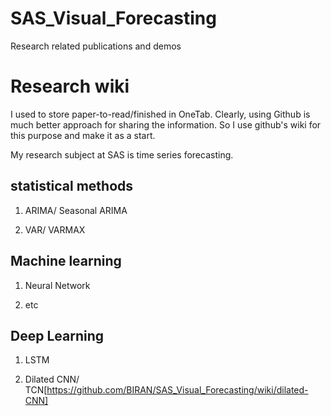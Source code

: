 # SAS_Visual_Forecasting
Research related publications and demos


Research wiki
=============

I used to store paper-to-read/finished in OneTab. Clearly, using Github is much better approach for sharing the information. 
So I use github's wiki for this purpose and make it as a start.

My research subject at SAS is time series forecasting.  

## statistical methods

1. ARIMA/ Seasonal ARIMA

2. VAR/ VARMAX

## Machine learning

1. Neural Network

2. etc

## Deep Learning

1. LSTM

2. Dilated CNN/ TCN[https://github.com/BIRAN/SAS_Visual_Forecasting/wiki/dilated-CNN]


